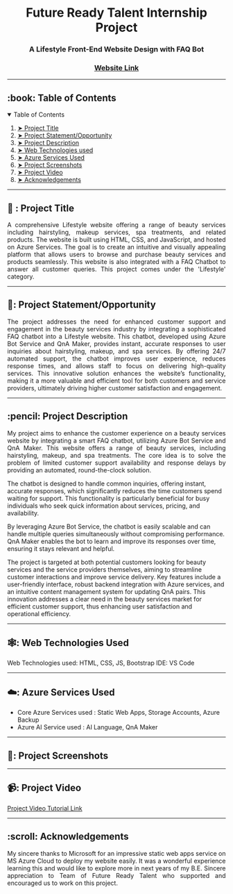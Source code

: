 <!-- <p align="center"> 
#  <img src=" " alt=" " width="80px" height="80px">
# </p>
-->
<h1 align="center"> Future Ready Talent Internship Project </h1>
<h3 align="center"> A Lifestyle Front-End Website Design with FAQ Bot </h3>  
<h3 align="center"> <a href= "https://jolly-grass-0104f0b10.5.azurestaticapps.net"> Website Link </a> </h3>  

-----------------------------------------------------

<!-- TABLE OF CONTENTS -->
<h2 id="table-of-contents"> :book: Table of Contents</h2>

<details open="open">
  <summary>Table of Contents</summary>
  <ol>
    <li><a href="#project-title"> ➤ Project Title </a></li>
    <li><a href="#project-statement"> ➤ Project Statement/Opportunity </a></li>
    <li><a href="#project-description"> ➤ Project Description </a></li>
    <li><a href="#web-tech"> ➤ Web Technologies used </a></li>
    <li><a href="#azure-services"> ➤ Azure Services Used </a></li>
    <li><a href="#proj-ss"> ➤ Project Screenshots </a></li>
    <li><a href="#proj-vid"> ➤ Project Video</a></li>
    <li><a href="#ack"> ➤ Acknowledgements </a></li>
  
  </ol>
</details>

-----------------------------------------------------

<!-- PROJECT TITLE -->
<h2 id="project-title"> 🎯 : Project Title </h2>

<p align="justify"> 
A comprehensive Lifestyle website offering a range of beauty services including hairstyling, makeup services, spa treatments, and related products. The website is built using HTML, CSS, and JavaScript, and hosted on Azure Services. The goal is to create an intuitive and visually appealing platform that allows users to browse and purchase beauty services and products seamlessly. This website is also integrated with a FAQ Chatbot to answer all customer queries.
  This project comes under the 'Lifestyle' category.
</p>

<!-- <p align="center">
  <img src="images/WISDM Activities.png" alt="Table1: 18 Activities" width="70%" height="70%">        
</p> -->

-----------------------------------------------------

<!-- PROJECT STATEMENT/OPPORTUNITY -->
<h2 id="project-statement"> 📑: Project Statement/Opportunity </h2>

<p align="justify"> 
The project addresses the need for enhanced customer support and engagement in the beauty services industry by integrating a sophisticated FAQ chatbot into a Lifestyle website. This chatbot, developed using Azure Bot Service and QnA Maker, provides instant, accurate responses to user inquiries about hairstyling, makeup, and spa services. By offering 24/7 automated support, the chatbot improves user experience, reduces response times, and allows staff to focus on delivering high-quality services. This innovative solution enhances the website’s functionality, making it a more valuable and efficient tool for both customers and service providers, ultimately driving higher customer satisfaction and engagement.
</p>

<!-- <p align="center">
  <img src="images/WISDM Activities.png" alt="Table1: 18 Activities" width="70%" height="70%">        
</p> -->

-----------------------------------------------------

<!-- PROJECT DESCRIPTION -->
<h2 id="project-description"> :pencil: Project Description </h2>

<p align="justify"> 
My project aims to enhance the customer experience on a beauty services website by integrating a smart FAQ chatbot, utilizing Azure Bot Service and QnA Maker. This website offers a range of beauty services, including hairstyling, makeup, and spa treatments. The core idea is to solve the problem of limited customer support availability and response delays by providing an automated, round-the-clock solution. 

The chatbot is designed to handle common inquiries, offering instant, accurate responses, which significantly reduces the time customers spend waiting for support. This functionality is particularly beneficial for busy individuals who seek quick information about services, pricing, and availability.

By leveraging Azure Bot Service, the chatbot is easily scalable and can handle multiple queries simultaneously without compromising performance. QnA Maker enables the bot to learn and improve its responses over time, ensuring it stays relevant and helpful.

The project is targeted at both potential customers looking for beauty services and the service providers themselves, aiming to streamline customer interactions and improve service delivery. Key features include a user-friendly interface, robust backend integration with Azure services, and an intuitive content management system for updating QnA pairs. This innovation addresses a clear need in the beauty services market for efficient customer support, thus enhancing user satisfaction and operational efficiency.
</p>

-----------------------------------------------------

<!-- WEB TECHNOLOGIES USED -->
<h2 id="web-tech"> 🕸️: Web Technologies Used </h2>

<p align="justify"> 
Web Technologies used: HTML, CSS, JS, Bootstrap
  IDE: VS Code
</p>

-----------------------------------------------------

<!-- AZURE SERVICES USED -->
<h2 id="azure-services"> ☁️: Azure Services Used </h2>
<p align="justify"> 
  <ul>
  <li> Core Azure Services used : Static Web Apps, Storage Accounts, Azure Backup </li>
  <li> Azure AI Service used : AI Language, QnA Maker </li>
  </ul>
</p>

-----------------------------------------------------
<!-- PROJECT SCREENSHOTS -->
<h2 id="proj-ss"> 📸: Project Screenshots </h2>

<!--
<p align="center">
  <img src="images/Personal and Impersonal Table.png" alt="Table 3 and 4" width="75%" height="75%">
  <img src="images/Personal and Impersonal Table.png" alt="Table 3 and 4" width="75%" height="75%">
    <img src="images/Personal and Impersonal Table.png" alt="Table 3 and 4" width="75%" height="75%">
     <img src="images/Personal and Impersonal Table.png" alt="Table 3 and 4" width="75%" height="75%">
      <img src="images/Personal and Impersonal Table.png" alt="Table 3 and 4" width="75%" height="75%">
       <img src="images/Personal and Impersonal Table.png" alt="Table 3 and 4" width="75%" height="75%">
        <img src="images/Personal and Impersonal Table.png" alt="Table 3 and 4" width="75%" height="75%">
         <img src="images/Personal and Impersonal Table.png" alt="Table 3 and 4" width="75%" height="75%">
          <img src="images/Personal and Impersonal Table.png" alt="Table 3 and 4" width="75%" height="75%">
           <img src="images/Personal and Impersonal Table.png" alt="Table 3 and 4" width="75%" height="75%">
            <img src="images/Personal and Impersonal Table.png" alt="Table 3 and 4" width="75%" height="75%">
             <img src="images/Personal and Impersonal Table.png" alt="Table 3 and 4" width="75%" height="75%">
</p>
-->

<p align="justify"> 

</p>

-----------------------------------------------------
<!-- PROJECT VIDEO -->
<h2 id="proj-vid"> 📹: Project Video </h2>
<a href ="https://youtu.be/GcEk-7DMi3E"> Project Video Tutorial Link </a> 
<p align="justify"> 

</p>

-----------------------------------------------------
<!-- ACKNOWLEDGEMENTS -->
<h2 id="ack"> :scroll: Acknowledgements </h2>
<p align="justify"> 
My sincere thanks to Microsoft for an impressive static web apps service on MS Azure Cloud to deploy my website easily. It was a wonderful experience learning this and would like to explore more in next years of my B.E. Sincere appreciation to Team of Future Ready Talent who supported and encouraged us to work on this project.
</p>
